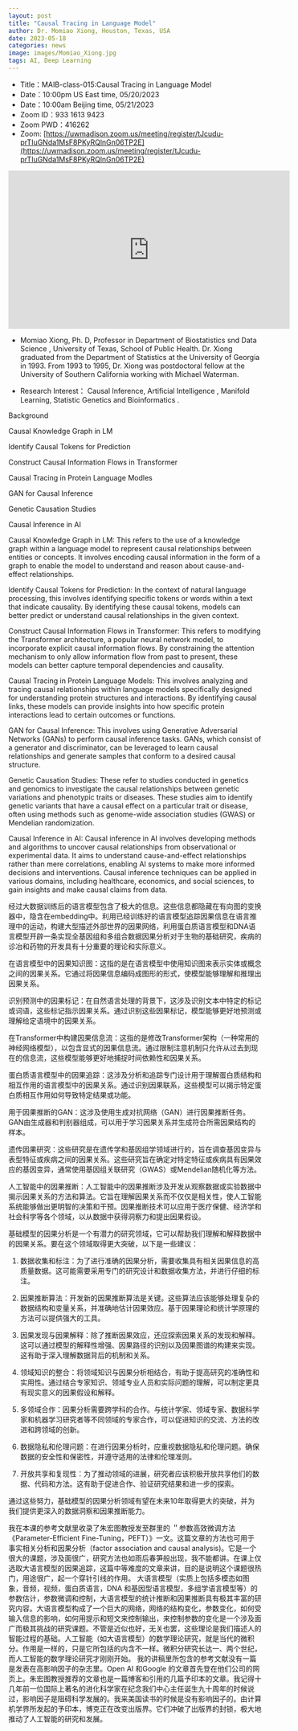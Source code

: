 ```yaml
---
layout: post
title: "Causal Tracing in Language Model"
author: Dr. Momiao Xiong, Houston, Texas, USA
date: 2023-05-18
categories: news
image: images/Momiao_Xiong.jpg
tags: AI, Deep Learning
---
```


- Title：MAIB-class-015:Causal Tracing in Language Model
- Date：10:00pm US East time, 05/20/2023
- Date：10:00am Beijing time, 05/21/2023
- Zoom  ID：933 1613 9423
- Zoom PWD：416262
- Zoom: [https://uwmadison.zoom.us/meeting/register/tJcudu-prTIuGNda1MsF8PKyRQlnGn06TP2E](https://uwmadison.zoom.us/meeting/register/tJcudu-prTIuGNda1MsF8PKyRQlnGn06TP2E)

<p align="center">
<iframe width="560" height="315" src="https://www.youtube.com/embed/uyiQ_hSiJNE" title="YouTube video player" frameborder="0" allow="accelerometer; autoplay; clipboard-write; encrypted-media; gyroscope; picture-in-picture" allowfullscreen></iframe>
</p>

* Momiao Xiong, Ph. D, Professor in Department of Biostatistics snd Data Science , University of Texas, School of Public Health. Dr. Xiong graduated from the Department of Statistics at the University of Georgia in 1993. From 1993 to 1995, Dr. Xiong was postdoctoral fellow at the University of Southern California working with Michael Waterman.

* Research Interest： Causal Inference, Artificial Intelligence , Manifold Learning, Statistic Genetics and Bioinformatics .

Background

Causal Knowledge Graph in LM

Identify Causal Tokens for Prediction

Construct  Causal Information Flows in Transformer

Causal Tracing in Protein Language Modles

GAN for Causal Inference

Genetic Causation Studies

Causal Inference in AI

Causal Knowledge Graph in LM: This refers to the use of a knowledge graph within a language model to represent causal relationships between entities or concepts. It involves encoding causal information in the form of a graph to enable the model to understand and reason about cause-and-effect relationships.

Identify Causal Tokens for Prediction: In the context of natural language processing, this involves identifying specific tokens or words within a text that indicate causality. By identifying these causal tokens, models can better predict or understand causal relationships in the given context.

Construct Causal Information Flows in Transformer: This refers to modifying the Transformer architecture, a popular neural network model, to incorporate explicit causal information flows. By constraining the attention mechanism to only allow information flow from past to present, these models can better capture temporal dependencies and causality.

Causal Tracing in Protein Language Models: This involves analyzing and tracing causal relationships within language models specifically designed for understanding protein structures and interactions. By identifying causal links, these models can provide insights into how specific protein interactions lead to certain outcomes or functions.

GAN for Causal Inference: This involves using Generative Adversarial Networks (GANs) to perform causal inference tasks. GANs, which consist of a generator and discriminator, can be leveraged to learn causal relationships and generate samples that conform to a desired causal structure.

Genetic Causation Studies: These refer to studies conducted in genetics and genomics to investigate the causal relationships between genetic variations and phenotypic traits or diseases. These studies aim to identify genetic variants that have a causal effect on a particular trait or disease, often using methods such as genome-wide association studies (GWAS) or Mendelian randomization.

Causal Inference in AI: Causal inference in AI involves developing methods and algorithms to uncover causal relationships from observational or experimental data. It aims to understand cause-and-effect relationships rather than mere correlations, enabling AI systems to make more informed decisions and interventions. Causal inference techniques can be applied in various domains, including healthcare, economics, and social sciences, to gain insights and make causal claims from data.

经过大数据训练后的语言模型包含了极大的信息。这些信息都隐藏在有向图的变换器中，隐含在embedding中。利用已经训练好的语言模型追踪因果信息在语言推理中的运动，构建大型描述外部世界的因果网络，利用蛋白质语言模型和DNA语言模型开辟一条实现全基因组和多组合数据因果分析对于生物的基础研究，疾病的诊冶和药物的开发具有十分重要的理论和实际意义。

在语言模型中的因果知识图：这指的是在语言模型中使用知识图来表示实体或概念之间的因果关系。它通过将因果信息编码成图形的形式，使模型能够理解和推理出因果关系。

识别预测中的因果标记：在自然语言处理的背景下，这涉及识别文本中特定的标记或词语，这些标记指示因果关系。通过识别这些因果标记，模型能够更好地预测或理解给定语境中的因果关系。

在Transformer中构建因果信息流：这指的是修改Transformer架构（一种常用的神经网络模型），以包含显式的因果信息流。通过限制注意机制只允许从过去到现在的信息流，这些模型能够更好地捕捉时间依赖性和因果关系。

蛋白质语言模型中的因果追踪：这涉及分析和追踪专门设计用于理解蛋白质结构和相互作用的语言模型中的因果关系。通过识别因果联系，这些模型可以揭示特定蛋白质相互作用如何导致特定结果或功能。

用于因果推断的GAN：这涉及使用生成对抗网络（GAN）进行因果推断任务。GAN由生成器和判别器组成，可以用于学习因果关系并生成符合所需因果结构的样本。

遗传因果研究：这些研究是在遗传学和基因组学领域进行的，旨在调查基因变异与表型特征或疾病之间的因果关系。这些研究旨在确定对特定特征或疾病具有因果效应的基因变异，通常使用基因组关联研究（GWAS）或Mendelian随机化等方法。

人工智能中的因果推断：人工智能中的因果推断涉及开发从观察数据或实验数据中揭示因果关系的方法和算法。它旨在理解因果关系而不仅仅是相关性，使人工智能系统能够做出更明智的决策和干预。因果推断技术可以应用于医疗保健、经济学和社会科学等各个领域，以从数据中获得洞察力和提出因果假设。

基础模型的因果分析是一个有潜力的研究领域，它可以帮助我们理解和解释数据中的因果关系。要在这个领域取得更大突破，以下是一些建议：

1. 数据收集和标注：为了进行准确的因果分析，需要收集具有相关因果信息的高质量数据。这可能需要采用专门的研究设计和数据收集方法，并进行仔细的标注。

2. 因果推断算法：开发新的因果推断算法是关键。这些算法应该能够处理复杂的数据结构和变量关系，并准确地估计因果效应。基于因果理论和统计学原理的方法可以提供强大的工具。

3. 因果发现与因果解释：除了推断因果效应，还应探索因果关系的发现和解释。这可以通过模型的解释性增强、因果路径的识别以及因果图谱的构建来实现。这有助于深入理解数据背后的机制和关系。

4. 领域知识的整合：将领域知识与因果分析相结合，有助于提高研究的准确性和实用性。通过结合专家知识、领域专业人员和实际问题的理解，可以制定更具有现实意义的因果假设和解释。

5. 多领域合作：因果分析需要跨学科的合作。与统计学家、领域专家、数据科学家和机器学习研究者等不同领域的专家合作，可以促进知识的交流、方法的改进和跨领域的创新。

6. 数据隐私和伦理问题：在进行因果分析时，应重视数据隐私和伦理问题。确保数据的安全性和保密性，并遵守适用的法律和伦理准则。

7. 开放共享和复现性：为了推动领域的进展，研究者应该积极开放共享他们的数据、代码和方法。这有助于促进合作、验证研究结果和进一步的探索。

通过这些努力，基础模型的因果分析领域有望在未来10年取得更大的突破，并为我们提供更深入的数据洞察和因果推断能力。

我在本课的参考文献里收录了朱宏图教授发至群里的 ＂参数高效微调方法《Parameter-Efficient Fine-Tuning，PEFT）》一文。这篇文章的方法也可用于事实相关分析和因果分析（factor association and causal analysis)。它是一𠆤很大的课题，涉及面很广，研究方法也如雨后春笋般出现，我不能都讲。在课上仅选取大语言模型的因果追踪，这篇中等难度的文章来讲，目的是说明这个课题很热门，用途很广，起一个穿针引线的作用。
大语言模型（实质上包括多模态如图象，音频，视频，蛋白质语言，DNA 和基因型语言模型，多组学语言模型等）的参数估计，参数微调和控制，大语言模型的统计推断和因果推断具有极其丰富的研究内容。大语言模型构成了一个巨大的网络，网络的结构变化，参数变化，如何受输入信息的影响，如何用提示和短文来控制输出，来控制参数的变化是一个涉及面广而极其挑战的研究课题。不管是近似也好，无关也罢，这些理论是我们描述人的智能过程的基础。人工智能（如大语言模型）的数学理论研究，就是当代的微积分。作用是一样的，只是它所包括的内含不一样。微积分研究长达一、两个世纪，而人工智能的数学理论研究才刚刚开始。
我的讲稿里所包含的参考文献没有一篇是发表在高影响因子的杂志里。Open AI 和Google 的文章首先登在他们公司的网页上。朱宏图教授推荐的文章也是一篇博客和引用的几篇予印本的文章。我记得十几年前一位国际上著名的进化科学家在纪念我们中心主任诞生九十周年的时候说过，影响因子是阻碍科学发展的。我来美国读书的时候是没有影响因子的。由计算机学界所发起的予印本，博克正在改变出版界。它们冲破了出版界的封锁，极大地推动了人工智能的研究和发展。